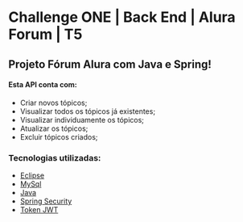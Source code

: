 # Challenge ONE | Back End | Alura Forum | T5

## Projeto Fórum Alura com Java e Spring! 

#### Esta API conta com:

* Criar novos tópicos;
* Visualizar todos os tópicos já existentes;
* Visualizar individuamente os tópicos;
* Atualizar os tópicos;
* Excluir tópicos criados;

### Tecnologias utilizadas:

- [Eclipse](https://www.eclipse.org/)
- [MySql](https://www.mysql.com/)
- [Java](https://www.java.com/pt-BR/)
- [Spring Security](https://start.spring.io/)
- [Token JWT](https://jwt.io/)


